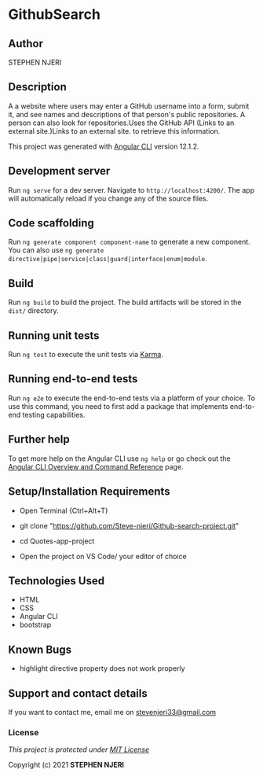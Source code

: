 # GithubSearch

## Author
STEPHEN NJERI

## Description
A a website where users may enter a GitHub username into a form, submit it, and see names and descriptions of that person's public repositories. A person can also look for repositories.Uses the GitHub API (Links to an external site.)Links to an external site. to retrieve this information. 

This project was generated with [Angular CLI](https://github.com/angular/angular-cli) version 12.1.2.

## Development server

Run `ng serve` for a dev server. Navigate to `http://localhost:4200/`. The app will automatically reload if you change any of the source files.

## Code scaffolding

Run `ng generate component component-name` to generate a new component. You can also use `ng generate directive|pipe|service|class|guard|interface|enum|module`.

## Build

Run `ng build` to build the project. The build artifacts will be stored in the `dist/` directory.

## Running unit tests

Run `ng test` to execute the unit tests via [Karma](https://karma-runner.github.io).

## Running end-to-end tests

Run `ng e2e` to execute the end-to-end tests via a platform of your choice. To use this command, you need to first add a package that implements end-to-end testing capabilities.

## Further help

To get more help on the Angular CLI use `ng help` or go check out the [Angular CLI Overview and Command Reference](https://angular.io/cli) page.

## Setup/Installation Requirements
* Open Terminal {Ctrl+Alt+T}

* git clone "https://github.com/Steve-njeri/Github-search-project.git"

* cd Quotes-app-project

* Open  the project on VS Code/ your editor of choice

## Technologies Used
* HTML
* CSS
* Angular CLI
* bootstrap

## Known Bugs
* highlight directive property does not work properly

## Support and contact details
If you want to contact me, email me on stevenjeri33@gmail.com

### License
*This project is protected under [MIT License](License)*

Copyright (c) 2021 **STEPHEN NJERI**
